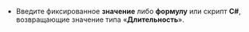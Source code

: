 - Введите фиксированное **значение** либо **формулу** или скрипт **C#**, возвращающие значение типа «**Длительность**».